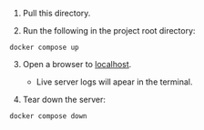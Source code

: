 1. Pull this directory.

2. Run the following in the project root directory:
```
docker compose up
```

3. Open a browser to [localhost](http://localhost).
    - Live server logs will apear in the terminal.

4. Tear down the server:
```
docker compose down
```